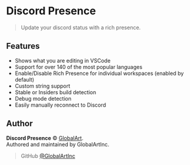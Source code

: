 # Discord Presence

> Update your discord status with a rich presence.

## Features

- Shows what you are editing in VSCode
- Support for over 140 of the most popular languages
- Enable/Disable Rich Presence for individual workspaces (enabled by default)
- Custom string support
- Stable or Insiders build detection
- Debug mode detection
- Easily manually reconnect to Discord

## Author

**Discord Presence** © [GlobalArt](https://github.com/GlobalArtInc).  
Authored and maintained by GlobalArtInc.

> GitHub [@GlobalArtInc](https://github.com/GlobalArtInc)
